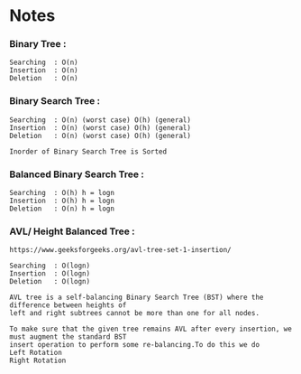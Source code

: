 # Notes

### Binary Tree :

    Searching  : O(n)
    Insertion  : O(n)
    Deletion   : O(n)

### Binary Search Tree :

    Searching  : O(n) (worst case) O(h) (general)
    Insertion  : O(n) (worst case) O(h) (general)
    Deletion   : O(n) (worst case) O(h) (general)
    
    Inorder of Binary Search Tree is Sorted
    
### Balanced Binary Search Tree :

    Searching  : O(h) h = logn
    Insertion  : O(h) h = logn
    Deletion   : O(n) h = logn

### AVL/ Height Balanced Tree :    
    https://www.geeksforgeeks.org/avl-tree-set-1-insertion/
    
    Searching  : O(logn)
    Insertion  : O(logn) 
    Deletion   : O(logn) 
    
    AVL tree is a self-balancing Binary Search Tree (BST) where the difference between heights of 
    left and right subtrees cannot be more than one for all nodes. 
    
    To make sure that the given tree remains AVL after every insertion, we must augment the standard BST 
    insert operation to perform some re-balancing.To do this we do
    Left Rotation 
    Right Rotation
    
    
